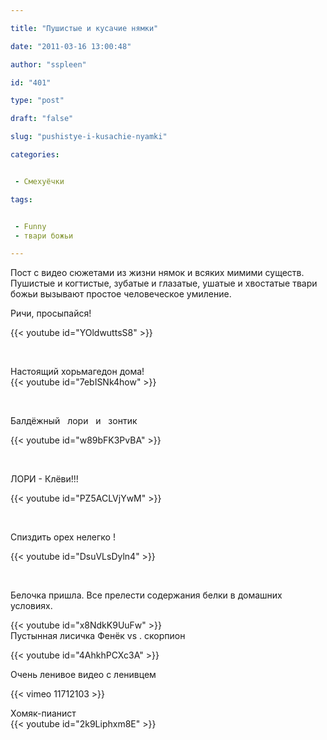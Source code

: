 ```yaml
---

title: "Пушистые и кусачие нямки"

date: "2011-03-16 13:00:48"

author: "sspleen"

id: "401"

type: "post"

draft: "false"

slug: "pushistye-i-kusachie-nyamki"

categories:


 - Смехуёчки

tags:


 - Funny
 - твари божьи

---
```

Пост с видео сюжетами из жизни нямок и всяких мимими существ.  
Пушистые и когтистые, зубатые и глазатые, ушатые и хвостатые твари божьи вызывают простое человеческое умиление.  
  
Ричи, просыпайся!  
  
{{< youtube id="YOldwuttsS8" >}}  
  
   
  
Настоящий хорьмагедон дома!  
{{< youtube id="7ebISNk4how" >}}  
  
   
  
Балдёжный   лори   и   зонтик  
  
{{< youtube id="w89bFK3PvBA" >}}  
  
   
  
ЛОРИ - Клёви!!!  
  
{{< youtube id="PZ5ACLVjYwM" >}}  
  
   
  
Спиздить орех нелегко !  
  
{{< youtube id="DsuVLsDyln4" >}}  
  
   
  
Белочка пришла. Все прелести содержания белки в домашних условиях.  
  
{{< youtube id="x8NdkK9UuFw" >}}  
Пустынная лисичка Фенёк vs . скорпион  
  
{{< youtube id="4AhkhPCXc3A" >}}  
  
Очень ленивое видео с ленивцем  
  
{{< vimeo 11712103 >}}  
  
Хомяк-пианист  
{{< youtube id="2k9Liphxm8E" >}}